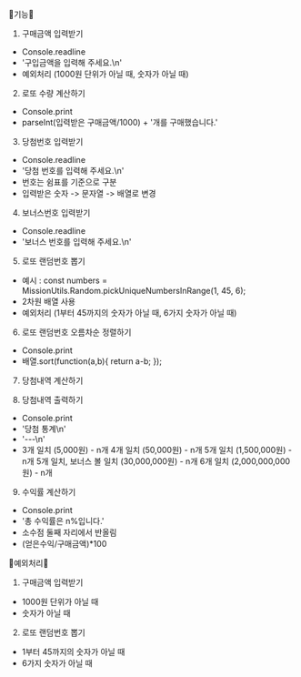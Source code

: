 🐰기능🐰

1. 구매금액 입력받기

- Console.readline
- '구입금액을 입력해 주세요.\n'
- 예외처리 (1000원 단위가 아닐 때, 숫자가 아닐 때)

2. 로또 수량 계산하기

- Console.print
- parseInt(입력받은 구매금액/1000) + '개를 구매했습니다.'

3. 당첨번호 입력받기

- Console.readline
- '당첨 번호를 입력해 주세요.\n'
- 번호는 쉼표를 기준으로 구분
- 입력받은 숫자 -> 문자열 -> 배열로 변경

4. 보너스번호 입력받기

- Console.readline
- '보너스 번호를 입력해 주세요.\n'

5. 로또 랜덤번호 뽑기

- 예시 : const numbers = MissionUtils.Random.pickUniqueNumbersInRange(1, 45, 6);
- 2차원 배열 사용
- 예외처리 (1부터 45까지의 숫자가 아닐 때, 6가지 숫자가 아닐 때)

6. 로또 랜덤번호 오름차순 정렬하기

- Console.print
- 배열.sort(function(a,b){
  return a-b;
  });

7. 당첨내역 계산하기

8. 당첨내역 출력하기

- Console.print
- '당첨 통계\n'
- '---\n'
- 3개 일치 (5,000원) - n개
  4개 일치 (50,000원) - n개
  5개 일치 (1,500,000원) - n개
  5개 일치, 보너스 볼 일치 (30,000,000원) - n개
  6개 일치 (2,000,000,000원) - n개

9. 수익률 계산하기

- Console.print
- '총 수익률은 n%입니다.'
- 소수점 둘째 자리에서 반올림
- (얻은수익/구매금액)\*100

🐹예외처리🐹

1. 구매금액 입력받기

- 1000원 단위가 아닐 때
- 숫자가 아닐 때

2. 로또 랜덤번호 뽑기

- 1부터 45까지의 숫자가 아닐 때
- 6가지 숫자가 아닐 때
